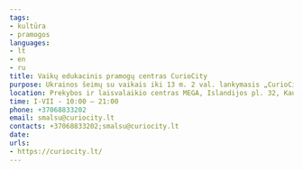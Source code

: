 ```yaml
---
tags:
- kultūra
- pramogos
languages:
- lt
- en
- ru
title: Vaikų edukacinis pramogų centras CurioCity
purpose: Ukrainos šeimų su vaikais iki 13 m. 2 val. lankymasis „CurioCity“ centre nemokamai; Gimtadienio švenčių vaikams iš Ukrainos iki 12 m. organizavimas (Prašoma gimimo datą įrodančio dokumento). Norint pasinaudoti paslaugomis, prašoma pateikti įrodantį dokumentą.
location: Prekybos ir laisvalaikio centras MEGA, Islandijos pl. 32, Kaunas
time: I-VII - 10:00 – 21:00
phone: +37068833202
email: smalsu@curiocity.lt
contacts: +37068833202;smalsu@curiocity.lt
date: 
urls:
- https://curiocity.lt/
---
```

